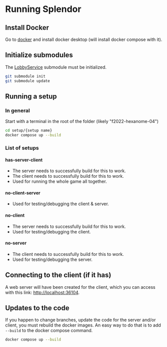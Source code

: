 # Running Splendor


## Install Docker

Go to [docker](https://www.docker.com/) and install docker desktop (will install docker compose with it).


## Initialize submodules

The [LobbyService](https://github.com/m5c/LobbyService) submodule must be initialized.

```bash
git submodule init
git submodule update
```

## Running a setup

### In general

Start with a terminal in the root of the folder (likely "f2022-hexanome-04")

```bash
cd setup/{setup name}
docker compose up --build
```

### List of setups

#### has-server-client
- The server needs to successfully build for this to work.
- The client needs to successfully build for this to work.
- Used for running the whole game all together.

#### no-client-server
- Used for testing/debugging the client & server.

#### no-client
- The server needs to successfully build for this to work.
- Used for testing/debugging the client.

#### no-server
- The client needs to successfully build for this to work.
- Used for testing/debugging the server.

## Connecting to the client (if it has)

A web server will have been created for the client, which you can access with this link: [http://localhost:36104](http://localhost:36104).

## Updates to the code

If you happen to change branches, update the code for the server and/or client, you must rebuild the docker images.
An easy way to do that is to add `--build` to the docker compose command.

```bash
docker compose up --build
```
